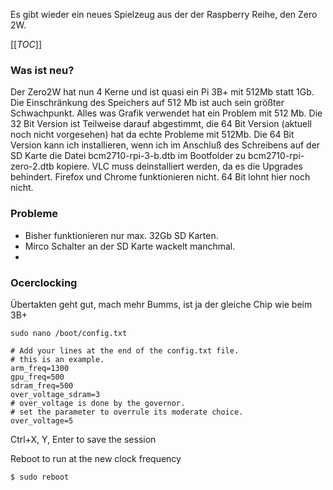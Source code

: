 Es gibt wieder ein neues Spielzeug aus der der Raspberry Reihe, den Zero 2W.

[[_TOC_]]

### Was ist neu?

Der Zero2W hat nun 4 Kerne und ist quasi ein Pi 3B+ mit 512Mb statt 1Gb.
Die Einschränkung des Speichers auf 512 Mb ist auch sein größter Schwachpunkt.
Alles was Grafik verwendet hat ein Problem mit 512 Mb.
Die 32 Bit Version ist Teilweise darauf abgestimmt, die 64 Bit Version (aktuell noch nicht vorgesehen) hat da echte Probleme mit 512Mb.
Die 64 Bit Version kann ich installieren, wenn ich im Anschluß des Schreibens auf der SD Karte die Datei bcm2710-rpi-3-b.dtb im Bootfolder
zu bcm2710-rpi-zero-2.dtb kopiere.
VLC muss deinstalliert werden, da es die Upgrades behindert. Firefox und Chrome funktionieren nicht.
64 Bit lohnt hier noch nicht.

### Probleme

* Bisher funktionieren nur max. 32Gb SD Karten.
* Mirco Schalter an der SD Karte wackelt manchmal. 
* 

### Ocerclocking

Übertakten geht gut, mach mehr Bumms, ist ja der gleiche Chip wie beim 3B+
~~~
sudo nano /boot/config.txt
~~~

~~~
# Add your lines at the end of the config.txt file.
# this is an example.
arm_freq=1300
gpu_freq=500
sdram_freq=500
over_voltage_sdram=3
# over_voltage is done by the governor.
# set the parameter to overrule its moderate choice.
over_voltage=5
~~~

Ctrl+X, Y, Enter to save the session

Reboot to run at the new clock frequency

~~~
$ sudo reboot
~~~

